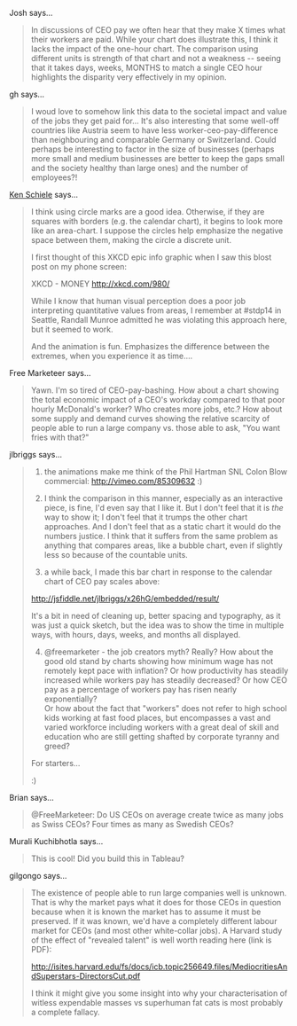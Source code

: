 Josh says…
>	In discussions of CEO pay we often hear that they make X times what their workers are paid. While your chart does illustrate this, I think it lacks the impact of the one-hour chart. The comparison using different units is strength of that chart and not a weakness -- seeing that it takes days, weeks, MONTHS to match a single CEO hour highlights the disparity very effectively in my opinion.

gh says…
>	I woud love to somehow link this data to the societal impact and value of the jobs they get paid for... It's also interesting that some well-off countries like Austria seem to have less worker-ceo-pay-difference than neighbouring and comparable Germany or Switzerland. Could perhaps be interesting to factor in the size of businesses (perhaps more small and medium businesses are better to keep the gaps small and the society healthy than large ones) and the number of employees?!

<a href="https://plus.google.com/110312716257135320953" rel="nofollow noopener" target="_blank">Ken Schiele</a> says…
>	I think using circle marks are a good idea.  Otherwise, if they are squares with borders (e.g. the calendar chart), it begins to look more like an area-chart.  I suppose the circles help emphasize the negative space between them, making the circle a discrete unit.
>	
>	I first thought of this XKCD epic info graphic when I saw this blost post on my phone screen:
>	
>	XKCD - MONEY
>	http://xkcd.com/980/
>	
>	While I know that human visual perception does a poor job interpreting quantitative values from areas, I remember at #stdp14 in Seattle, Randall Munroe admitted he was violating this approach here, but it seemed to work.  
>	
>	And the animation is fun.  Emphasizes the difference between the extremes, when you experience it as time....

Free Marketeer says…
>	Yawn.  I'm so tired of CEO-pay-bashing.  How about a chart showing the total economic impact of a CEO's workday compared to that poor hourly McDonald's worker?  Who creates more jobs, etc.?  How about some supply and demand curves showing the relative scarcity of people able to run a large company vs. those able to ask, "You want fries with that?"

jlbriggs says…
>	1) the animations make me think of the Phil Hartman SNL Colon Blow commercial: http://vimeo.com/85309632 :)
>	
>	2) I think the comparison in this manner, especially as an interactive piece, is fine, I'd even say that I like it. But I don't feel that it is *the* way to show it; I don't feel that it trumps the other chart approaches.
>	And I don't feel that as a static chart it would do the numbers justice. I think that it suffers from the same problem as anything that compares areas, like a bubble chart, even if slightly less so because of the countable units.
>	
>	3) a while back, I made this bar chart in response to the calendar chart of CEO pay scales above:
>	
>	http://jsfiddle.net/jlbriggs/x26hG/embedded/result/
>	
>	It's a bit in need of cleaning up, better spacing and typography, as it was just a quick sketch, but the idea was to show the time in multiple ways, with hours, days, weeks, and months all displayed.
>	
>	4) @freemarketer - the job creators myth? Really?
>	How about the good old stand by charts showing how minimum wage has not remotely kept pace with inflation? Or how productivity has steadily increased while workers pay has steadily decreased? Or how CEO pay as a percentage of workers pay has risen nearly exponentially?  
>	Or how about the fact that "workers" does not refer to high school kids working at fast food places, but encompasses a vast and varied workforce including workers with a great deal of skill and education who are still getting shafted by corporate tyranny and greed?
>	
>	For starters... 
>	
>	:)

Brian says…
>	@FreeMarketeer:  Do US CEOs on average create twice as many jobs as Swiss CEOs?  Four times as many as Swedish CEOs?

Murali Kuchibhotla says…
>	This is cool!
>	Did you build this in Tableau?

gilgongo says…
>	The existence of people able to run large companies well is unknown. That is why the market pays what it does for those CEOs in question because when it is known the market has to assume it must be preserved. If it was known, we'd have a completely different labour market for CEOs (and most other white-collar jobs). A Harvard study of the effect of "revealed talent" is well worth reading here (link is PDF):
>	
>	http://isites.harvard.edu/fs/docs/icb.topic256649.files/MediocritiesAndSuperstars-DirectorsCut.pdf
>	
>	I think it might give you some insight into why your characterisation of witless expendable masses vs superhuman fat cats is most probably a complete fallacy.
